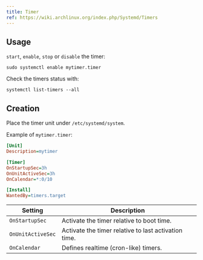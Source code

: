 ```yaml
---
title: Timer
ref: https://wiki.archlinux.org/index.php/Systemd/Timers
---
```


## Usage

`start`, `enable`, `stop` or `disable` the timer:

```shell
sudo systemctl enable mytimer.timer
```

Check the timers status with:

```shell
systemctl list-timers --all
```

## Creation

Place the timer unit under `/etc/systemd/system`.

Example of `mytimer.timer`:

```ini
[Unit]
Description=mytimer

[Timer]
OnStartupSec=3h
OnUnitActiveSec=3h
OnCalendar=*:0/10

[Install]
WantedBy=timers.target
```

| Setting | Description |
| --- | --- |
| `OnStartupSec` | Activate the timer relative to boot time. |
| `OnUnitActiveSec` | Activate the timer relative to last activation time. |
| `OnCalendar` | Defines realtime (cron-like) timers. |

